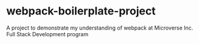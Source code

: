 # webpack-boilerplate-project
A project to demonstrate my understanding of webpack at Microverse Inc. Full Stack Development program
